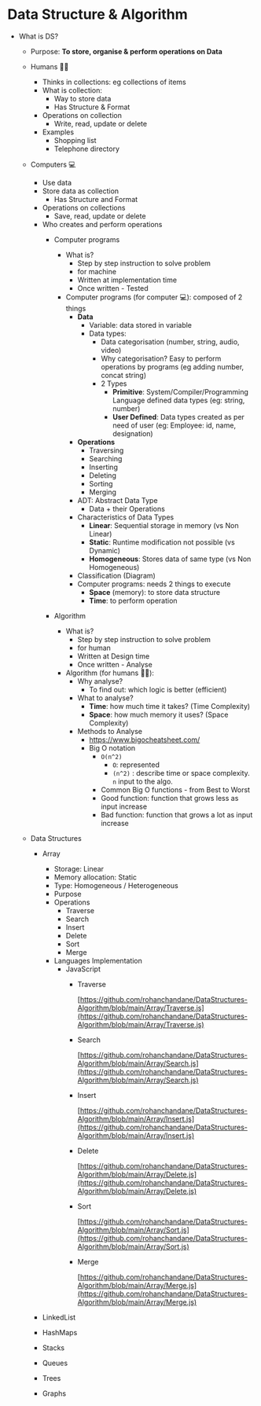 # Data Structure & Algorithm

- What is DS?
    - Purpose: **To store, organise & perform operations on Data**

    - Humans 👨🏼
        - Thinks in collections: eg collections of items
        - What is collection:
            - Way to store data
            - Has Structure & Format
        - Operations on collection
            - Write, read, update or delete
        - Examples
            - Shopping list
            - Telephone directory
            
    - Computers 💻
        - Use data
        - Store data as collection
            - Has Structure and Format
        - Operations on collections
            - Save, read, update or delete
        - Who creates and perform operations
            - Computer programs
                - What is?
                    - Step by step instruction to solve problem
                    - for machine
                    - Written at implementation time
                    - Once written - Tested
                - Computer programs (for computer 💻): composed of 2 things
                    - **Data**
                        - Variable: data stored in variable
                        - Data types:
                            - Data categorisation  (number, string, audio, video)
                            - Why categorisation? Easy to perform operations by programs (eg adding number, concat string)
                            - 2 Types
                                - **Primitive**: System/Compiler/Programming Language defined data types (eg: string, number)
                                - **User Defined**: Data types created as per need of user (eg: Employee: id, name, designation)
                    - **Operations**                            
                        - Traversing
                        - Searching
                        - Inserting
                        - Deleting
                        - Sorting
                        - Merging
                    - ADT: Abstract Data Type
                        - Data + their Operations
                    - Characteristics of Data Types
                        - **Linear**: Sequential storage in memory (vs Non Linear)
                        - **Static**: Runtime modification not possible (vs Dynamic)
                        - **Homogeneous**: Stores data of same type (vs Non Homogeneous)
                    - Classification (Diagram)
                    - Computer programs: needs 2 things to execute
                        - **Space** (memory): to store data structure
                        - **Time**: to perform operation
                    
            - Algorithm
                - What is?
                    - Step by step instruction to solve problem
                    - for human
                    - Written at Design time
                    - Once written - Analyse
                - Algorithm (for humans 👨🏼):
                    - Why analyse?
                        - To find out: which logic is better (efficient)
                    - What to analyse?
                        - **Time**: how much time it takes? (Time Complexity)
                        - **Space**: how much memory it uses? (Space Complexity)
                    - Methods to Analyse
                        - https://www.bigocheatsheet.com/
                        - Big O notation
                            - `O(n^2)`
                                - `O`: represented
                                - `(n^2)` : describe time or space complexity. `n` input to the algo.
                            - Common Big O functions - from Best to Worst
                            - Good function: function that grows less as input increase
                            - Bad function: function that grows a lot as input increase
                    
    - Data Structures
        - Array
            - Storage: Linear
            - Memory allocation: Static
            - Type: Homogeneous / Heterogeneous
            - Purpose
            - Operations
                - Traverse
                - Search
                - Insert
                - Delete
                - Sort
                - Merge
            - Languages Implementation
                - JavaScript
                    - Traverse
                        
                        [https://github.com/rohanchandane/DataStructures-Algorithm/blob/main/Array/Traverse.js](https://github.com/rohanchandane/DataStructures-Algorithm/blob/main/Array/Traverse.js)
                        
                    - Search
                        
                        [https://github.com/rohanchandane/DataStructures-Algorithm/blob/main/Array/Search.js](https://github.com/rohanchandane/DataStructures-Algorithm/blob/main/Array/Search.js)
                        
                    - Insert
                        
                        [https://github.com/rohanchandane/DataStructures-Algorithm/blob/main/Array/Insert.js](https://github.com/rohanchandane/DataStructures-Algorithm/blob/main/Array/Insert.js)
                        
                    - Delete
                        
                        [https://github.com/rohanchandane/DataStructures-Algorithm/blob/main/Array/Delete.js](https://github.com/rohanchandane/DataStructures-Algorithm/blob/main/Array/Delete.js)
                        
                    - Sort
                        
                        [https://github.com/rohanchandane/DataStructures-Algorithm/blob/main/Array/Sort.js](https://github.com/rohanchandane/DataStructures-Algorithm/blob/main/Array/Sort.js)
                        
                    - Merge
                        
                        [https://github.com/rohanchandane/DataStructures-Algorithm/blob/main/Array/Merge.js](https://github.com/rohanchandane/DataStructures-Algorithm/blob/main/Array/Merge.js)
                        
        - LinkedList
        - HashMaps
        - Stacks
        - Queues
        - Trees
        - Graphs